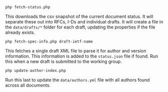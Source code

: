 


```
php fetch-status.php
```

This downloads the csv snapshot of the current document status. It will separate these out into RFCs, I-Ds and individual drafts. It will create a file in the `data/drafts/*` folder for each draft, updating the properties if the file already exists.

```
php fetch-spec-info.php draft-ietf-name
```

This fetches a single draft XML file to parse it for author and version information. This information is added to the `status.json` file if found. Run this when a new draft is submitted to the working group.

```
php update-author-index.php
```

Run this last to update the `data/authors.yml` file with all authors found across all documents.

